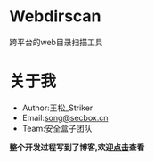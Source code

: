 # Webdirscan
跨平台的web目录扫描工具

# 关于我

 * Author:王松\_Striker
 * Email:[song@secbox.cn](mailto:song@secbox.cn)
 * Team:安全盒子团队

**整个开发过程写到了博客,欢迎[点击](https://www.hackersb.cn/code/112.html)查看**
